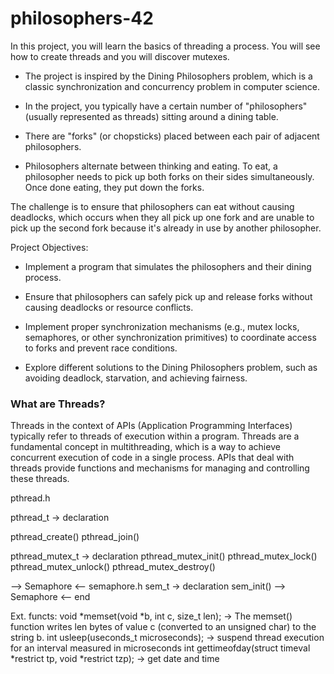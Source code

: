 # philosophers-42
In this project, you will learn the basics of threading a process. You will see how to create threads and you will discover mutexes.

- The project is inspired by the Dining Philosophers problem, which is a classic synchronization and concurrency problem in computer science.

- In the project, you typically have a certain number of "philosophers" (usually represented as threads) sitting around a dining table.

- There are "forks" (or chopsticks) placed between each pair of adjacent philosophers.

- Philosophers alternate between thinking and eating. To eat, a philosopher needs to pick up both forks on their sides simultaneously. Once done eating, they put down the forks.

The challenge is to ensure that philosophers can eat without causing deadlocks, which occurs when they all pick up one fork and are unable to pick up the second fork because it's already in use by another philosopher.

Project Objectives:

- Implement a program that simulates the philosophers and their dining process.

- Ensure that philosophers can safely pick up and release forks without causing deadlocks or resource conflicts.

- Implement proper synchronization mechanisms (e.g., mutex locks, semaphores, or other synchronization primitives) to coordinate access to forks and prevent race conditions.

- Explore different solutions to the Dining Philosophers problem, such as avoiding deadlock, starvation, and achieving fairness.


### What are Threads?

Threads in the context of APIs (Application Programming Interfaces) typically refer to threads of execution within a program. Threads are a fundamental concept in multithreading, which is a way to achieve concurrent execution of code in a single process. APIs that deal with threads provide functions and mechanisms for managing and controlling these threads.


pthread.h

pthread_t -> declaration

pthread_create()
pthread_join()

pthread_mutex_t -> declaration
pthread_mutex_init()
	pthread_mutex_lock()
	pthread_mutex_unlock()
pthread_mutex_destroy()

--> Semaphore <--
semaphore.h
sem_t -> declaration
sem_init()
--> Semaphore <-- end

Ext. functs:
void	*memset(void *b, int c, size_t len); -> The memset() function writes len bytes of value c (converted to an unsigned char) to the string b.
int		usleep(useconds_t microseconds); -> suspend thread execution for an interval measured in microseconds
int		gettimeofday(struct timeval *restrict tp, void *restrict tzp); -> get date and time
